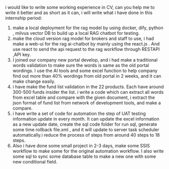 i would like to write some working experience in CV, can you help me to write it better and as short as it can, i will write what i have done in this internship period:
1. make a local deployment for the rag model by using docker, dify, python , milvus vector DB to build up a local RAG chatbot for testing.
2. make the cloud version rag model for brokers and staff to use, i had make a web-ui for the rag ai-chatbot by mainly using the react.js . And use react to send the api request to the rag workflow through RESTAPI ,API key.
3. I joined our company new portal develop, and i had make a traditional words validation to make sure the words is same as the old portal wordings. I use the AI tools and some excel function to help company find out more than 40% wordings from old portal in 2 weeks, and it can make change easily.
4. i have make the fund list validation in the 22 products. Each have around 300-500 funds insider the list. i write a code which can extract all words from excel table and compare with the given document, i extract the json format of fund list from network of development tools, and make a compare.
5. i have write a set of code for automation the step of UAT testing information update in every month. It can update the excel information as a new update date, create the sql code folder for run sql,  generate some time rollback file.xml , and it will update to server task scheduler automatically.i reduce the process of steps from around 40 steps to 18 steps.
6. Also i have done some small project in 2-3 days, make some SSIS workflow to make some for the original automation workflow.  I also write some sql to sync some database table to make a new one with some new conditional field.
